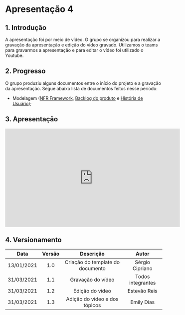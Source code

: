 # Apresentação 4

## 1. Introdução

A apresentação foi por meio de vídeo. O grupo se organizou para realizar a gravação da apresentação e edição do video gravado. Utilizamos o teams para gravarmos a apresentação e para editar o vídeo foi utilizado o Youtube.

## 2. Progresso

O grupo produziu alguns documentos entre o início do projeto e a gravação da apresentação. Segue abaixo lista de documentos feitos nesse período:

- Modelagem ([NFR Framework](https://requisitos-de-software.github.io/2020.2-CarteiraDigitalTransito/modelagem/nfr_framework/), [Backlog do produto](https://requisitos-de-software.github.io/2020.2-CarteiraDigitalTransito/modelagem/backlog_do_produto/) e [História de Usuário](https://requisitos-de-software.github.io/2020.2-CarteiraDigitalTransito/modelagem/historia_de_usuario/));

## 3. Apresentação

<iframe width="560" height="315" src="https://www.youtube.com/embed/epPHOgExwuA" frameborder="0" allow="accelerometer; autoplay; clipboard-write; encrypted-media; gyroscope; picture-in-picture" allowfullscreen></iframe>

## 4. Versionamento

|    Data    | Versão |            Descrição             |      Autor      |
| :--------: | :----: | :------------------------------: | :-------------: |
| 13/01/2021 |  1.0   | Criação do template do documento | Sérgio Cipriano |
| 31/03/2021 |  1.1   |  Gravação do vídeo   |Todos integrantes|
| 31/03/2021 |  1.2   |  Edição do vídeo   |   Estevão Reis    |
| 31/03/2021 |  1.3   |  Adição do vídeo e dos tópicos   |   Emily Dias    |
